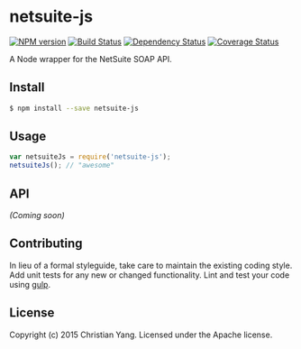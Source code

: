 # netsuite-js 
[![NPM version][npm-image]][npm-url] [![Build Status][travis-image]][travis-url] [![Dependency Status][daviddm-url]][daviddm-image] [![Coverage Status][coveralls-image]][coveralls-url]

A Node wrapper for the NetSuite SOAP API.


## Install

```bash
$ npm install --save netsuite-js
```


## Usage

```javascript
var netsuiteJs = require('netsuite-js');
netsuiteJs(); // "awesome"
```

## API

_(Coming soon)_


## Contributing

In lieu of a formal styleguide, take care to maintain the existing coding style. Add unit tests for any new or changed functionality. Lint and test your code using [gulp](http://gulpjs.com/).


## License

Copyright (c) 2015 Christian Yang. Licensed under the Apache license.



[npm-url]: https://npmjs.org/package/netsuite-js
[npm-image]: https://badge.fury.io/js/netsuite-js.svg
[travis-url]: https://travis-ci.org/CrossLead/netsuite-js
[travis-image]: https://travis-ci.org/CrossLead/netsuite-js.svg?branch=master
[daviddm-url]: https://david-dm.org/CrossLead/netsuite-js.svg?theme=shields.io
[daviddm-image]: https://david-dm.org/CrossLead/netsuite-js
[coveralls-url]: https://coveralls.io/r/CrossLead/netsuite-js
[coveralls-image]: https://coveralls.io/repos/CrossLead/netsuite-js/badge.png
